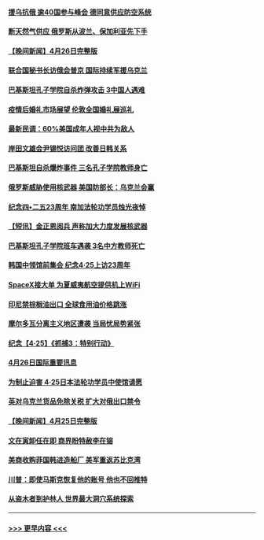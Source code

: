 #### [援乌抗俄 逾40国参与峰会 德同意供应防空系统](../pages/prog202/a103411205.md?t=04271301) 
#### [断天然气供应 俄罗斯从波兰、保加利亚先下手](../pages/prog202/a103411133.md?t=04271301) 
#### [【晚间新闻】4月26日完整版](../pages/prog202/a103411091.md?t=04271301) 
#### [联合国秘书长访俄会普京 国际持续军援乌克兰](../pages/prog202/a103411156.md?t=04271301) 
#### [巴基斯坦孔子学院自杀炸弹攻击 3中国人遇难](../pages/prog202/a103410882.md?t=04271301) 
#### [疫情后婚礼市场展望 伦敦全国婚礼展巡礼](../pages/prog202/a103410888.md?t=04271301) 
#### [最新民调：60%美国成年人视中共为敌人](../pages/prog202/a103410894.md?t=04271301) 
#### [岸田文雄会尹锡悦访问团 改善日韩关系](../pages/prog202/a103410622.md?t=04271301) 
#### [巴基斯坦自杀爆炸事件 三名孔子学院教师身亡](../pages/prog202/a103410758.md?t=04271301) 
#### [俄罗斯威胁使用核武器 美国防部长：乌克兰会赢](../pages/prog202/a103410716.md?t=04271301) 
#### [纪念四•二五23周年 南加法轮功学员烛光夜悼](../pages/prog202/a103410700.md?t=04271301) 
#### [【短讯】金正恩阅兵 声称加大力度发展核武器](../pages/prog202/a103410629.md?t=04271301) 
#### [巴基斯坦孔子学院班车遇袭 3名中方教师死亡](../pages/prog202/a103410617.md?t=04271301) 
#### [韩国中领馆前集会 纪念4·25上访23周年](../pages/prog202/a103410530.md?t=04271301) 
#### [SpaceX接大单 为夏威夷航空提供机上WiFi](../pages/prog202/a103410416.md?t=04271301) 
#### [印尼禁棕榈油出口 全球食用油价格跳涨](../pages/prog202/a103410426.md?t=04271301) 
#### [摩尔多瓦分离主义地区遭袭 当局忧局势紧张](../pages/prog202/a103410430.md?t=04271301) 
#### [纪念【4·25】《抓捕3：特别行动》](../pages/prog202/a103410352.md?t=04271301) 
#### [4月26日国际重要讯息](../pages/prog202/a103410329.md?t=04271301) 
#### [为制止迫害 4·25日本法轮功学员中使馆请愿](../pages/prog202/a103410339.md?t=04271301) 
#### [英对乌克兰货品免除关税 扩大对俄出口禁令](../pages/prog202/a103410170.md?t=04271301) 
#### [【晚间新闻】4月25日完整版](../pages/prog202/a103410085.md?t=04271301) 
#### [文在寅卸任在即 商界盼特赦李在镕](../pages/prog202/a103410161.md?t=04271301) 
#### [美商收购菲国韩进造船厂 美军重返苏比克湾](../pages/prog202/a103410094.md?t=04271301) 
#### [川普：即使马斯克恢复他的账号 他也不回推特](../pages/prog202/a103410067.md?t=04271301) 
#### [从盗木者到护林人 世界最大洞穴系统探索](../pages/prog202/a103409942.md?t=04271301) 

----
#### [ >>> 更早内容 <<< ](../indexes/prog202-earlier.md)
